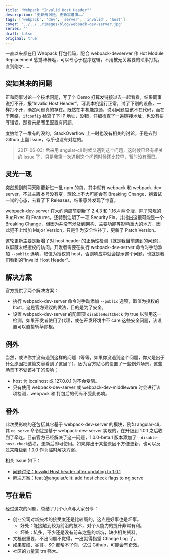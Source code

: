 ```yaml
---
title: 'Webpack "Invalid Host Header"'
description: '更新有风险，更新需谨慎……'
tags: ['webpack', 'dev', 'server', 'invalid', 'host']
cover: '../../../images/blog/webpack-dev-server.jpg'
series: ''
draft: false
original: true
---
```


一直以来都在用 Webpack 打包代码，配合 webpack-devserver 作 Hot Module Replacement 感觉棒棒哒，可以专心于程序逻辑，不用被无关紧要的琐事打扰。直到刚才……

## 突如其来的问题

正和同事讨论一个技术问题，写了个 Demo 打算发链接过去一起看看，结果同事说打不开，报“Invalid Host Header”，可我本机运行正常。试了下别的设备，一样打不开，确定问题真的存在。既然在本机能跑通，说明问题应该不在代码，而在于网络，`ifconfig` 检查了下 IP 地址，没错，仔细检查了一遍链接地址，也没有拼写错误，那看来是哪里配置有问题。

度娘给了一堆有的没的，StackOverflow 上一时也没有相关的讨论，于是去到 Github 上翻 Issue，似乎也没有对症的。

> 2017-06-03: 后来用 angular-cli 时候又遇到这个问题，这时候已经有相关的 Issue 了，只是我第一次遇到这个问题时候还比较早，暂时没有而已。

## 灵光一现

突然想到前两天刚更新过一批 npm 的包，其中就有 webpack 和 webpack-dev-server，不过主版本号没有变，理论上不大可能会有 Breaking Change，抱着试一试的心态，去看了下 Releases，结果意外发现了惊喜。

webpack-dev-server 在大约两周前更新了 2.4.3 和 1.16.4 两个版，除了常规的 BugFixes 和 Features，还特别注明了一项 Security Fix，并指出这很可能是一个 Breaking Change，但因为并没有涉及到架构、主要功能等影响重大的地方，因此犯不上增加 Major Version，只是作为安全性补丁，更新了 Patch Version。

这轮更新主要是新增了对 host header 的正确性检测（就是我当前遇到的问题），以屏蔽未经授权的访问。开发者需要在执行 webpack-dev-server 命令时手动添加 `--public` 选项，取值为授权的 host，否则响应中就会提示这个问题，也就是我们看到的“Invalid Host Header”。

## 解决方案

官方提供了两个解决方案：

- 执行 webpack-dev-server 命令时手动添加 `--public` 选项，取值为授权的 host，这是官方建议的做法，目的是为了安全。
- 设置 webpack-dev-server 的配置项 `disableHostCheck` 为 true 以禁用这一检测，如果开发者使用了代理，或在开发环境中不 care 这些安全问题，该设置可以直接斩草除根。

## 例外

当然，或许你并没有遇到这样的问题（等等，如果你没遇到这个问题，你又是出于什么原因把这篇文章看到了这里？），因为官方贴心的设置了一些例外场景，这些场景下不受该补丁的影响：

- host 为 localhost 或 127.0.0.1 时不会受阻。
- 只有使用 webpack-dev-server 或 webpack-dev-middleware 时会进行该项检测，webpack 和 打包后的代码不受此影响。

## 番外

此次受影响的还包括其它基于 webpack-dev-server 的模块，例如 angular-cli，其 `ng serve` 命令就是基于 webpack-dev-server 实现的，在升级到 1.0.1 之后收到了牵连。目前官方已经解决了这一问题，1.0.0-beta.1 版本添加了`--disable-host-check`选项，更新后即可使用。如果你出于某些原因不方便更新，也可以反过来降级到 1.0.0 作为临时解决方案。

相关 Issue 如下：
- [问题讨论：Invalid Host header after updating to 1.0.1](https://github.com/angular/angular-cli/issues/6070)
- [解决方案：feat(@angular/cli): add host check flags to ng serve](https://github.com/angular/angular-cli/issues/6173)

## 写在最后

经过这次的问题，总结了几个小点与大家分享：
- 创业公司对新技术的接受度还是比较高的，这点是好事也是坏事。
  - 好处：能接触到较为前沿的技术，对个人能力的提升非常有利。
  - 坏处：坑多，不少还是没有前车之鉴的新坑，缺少相关资料。
- 文档很重要，不出问题不觉得，一出就得指望 Change Log 了。
- 如果度娘、谷哥、SO 都帮不了你，试试 Github，可能会有奇效。
- 社区的力量真 tm 强大。
